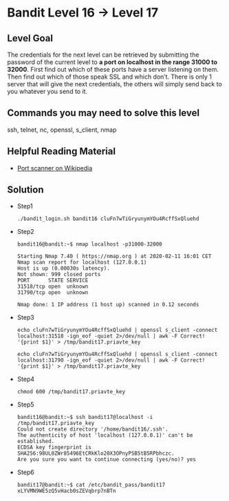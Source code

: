 # Bandit Level 16 → Level 17

## Level Goal

The credentials for the next level can be retrieved by submitting the password of the current level to **a port on localhost in the range 31000 to 32000**. First find out which of these ports have a server listening on them. Then find out which of those speak SSL and which don’t. There is only 1 server that will give the next credentials, the others will simply send back to you whatever you send to it.

## Commands you may need to solve this level

ssh, telnet, nc, openssl, s_client, nmap

## Helpful Reading Material

- [Port scanner on Wikipedia](https://en.wikipedia.org/wiki/Port_scanner)

## Solution

* Step1

  ```shell
  ./bandit_login.sh bandit16 cluFn7wTiGryunymYOu4RcffSxQluehd
  ```

* Step2

  ```shell
  bandit16@bandit:~$ nmap localhost -p31000-32000
  
  Starting Nmap 7.40 ( https://nmap.org ) at 2020-02-11 16:01 CET
  Nmap scan report for localhost (127.0.0.1)
  Host is up (0.00030s latency).
  Not shown: 999 closed ports
  PORT      STATE SERVICE
  31518/tcp open  unknown
  31790/tcp open  unknown
  
  Nmap done: 1 IP address (1 host up) scanned in 0.12 seconds
  ```

* Step3

  ```shell
  echo cluFn7wTiGryunymYOu4RcffSxQluehd | openssl s_client -connect localhost:31518 -ign_eof -quiet 2>/dev/null | awk -F Correct! '{print $1}' > /tmp/bandit17.priavte_key
  
  echo cluFn7wTiGryunymYOu4RcffSxQluehd | openssl s_client -connect localhost:31790 -ign_eof -quiet 2>/dev/null | awk -F Correct! '{print $1}' > /tmp/bandit17.priavte_key
  ```

* Step4

  ```shell
  chmod 600 /tmp/bandit17.priavte_key
  ```

* Step5

  ```shell
  bandit16@bandit:~$ ssh bandit17@localhost -i /tmp/bandit17.priavte_key
  Could not create directory '/home/bandit16/.ssh'.
  The authenticity of host 'localhost (127.0.0.1)' can't be established.
  ECDSA key fingerprint is SHA256:98UL0ZWr85496EtCRkKlo20X3OPnyPSB5tB5RPbhczc.
  Are you sure you want to continue connecting (yes/no)? yes
  ```

* Step6

  ```shell
  bandit17@bandit:~$ cat /etc/bandit_pass/bandit17
  xLYVMN9WE5zQ5vHacb0sZEVqbrp7nBTn
  ```

  

